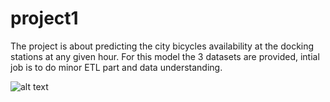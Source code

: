 # project1
The project is about predicting the city bicycles availability at the docking stations at any given hour. 
For this model the 3 datasets are provided, intial job is to do minor ETL part and data understanding.


![alt text](https://raw.githubusercontent.com/ShashiSingam/Bike-Share-Project/branch/path/to/Map_with_stations.PNG)

